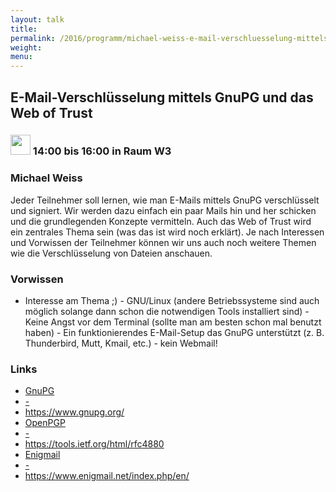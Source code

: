 ```yaml
---
layout: talk
title:
permalink: /2016/programm/michael-weiss-e-mail-verschluesselung-mittels-gnupg-und-das-web-of-trust/
weight:
menu:
---
```

## E-Mail-Verschlüsselung mittels GnuPG und das Web of Trust

### <img height = "32" src="../../../images/workshop.svg"> 14:00 bis 16:00 in Raum W3

### Michael Weiss

Jeder Teilnehmer soll lernen, wie man E-Mails mittels GnuPG verschlüsselt und signiert. Wir werden dazu einfach ein paar Mails hin und her schicken und die grundlegenden Konzepte vermitteln. Auch das Web of Trust wird ein zentrales Thema sein (was das ist wird noch erklärt). Je nach Interessen und Vorwissen der Teilnehmer können wir uns auch noch weitere Themen wie die Verschlüsselung von Dateien anschauen.

### Vorwissen

- Interesse am Thema ;) - GNU/Linux (andere Betriebssysteme sind auch möglich solange dann schon die notwendigen Tools installiert sind) - Keine Angst vor dem Terminal (sollte man am besten schon mal benutzt haben) - Ein funktionierendes E-Mail-Setup das GnuPG unterstützt (z. B. Thunderbird, Mutt, Kmail, etc.) - kein Webmail!

### Links

- <a href="GnuPG" target="_blank">GnuPG</a>
- <a href="-" target="_blank">-</a>
- <a href="https://www.gnupg.org/" target="_blank">https://www.gnupg.org/</a>
- <a href="OpenPGP" target="_blank">OpenPGP</a>
- <a href="-" target="_blank">-</a>
- <a href="https://tools.ietf.org/html/rfc4880" target="_blank">https://tools.ietf.org/html/rfc4880</a>
- <a href="Enigmail" target="_blank">Enigmail</a>
- <a href="-" target="_blank">-</a>
- <a href="https://www.enigmail.net/index.php/en/" target="_blank">https://www.enigmail.net/index.php/en/</a>
